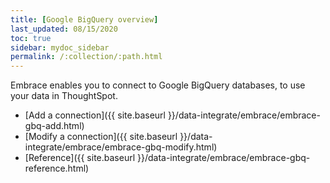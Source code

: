 ```yaml
---
title: [Google BigQuery overview]
last_updated: 08/15/2020
toc: true
sidebar: mydoc_sidebar
permalink: /:collection/:path.html
---
```

Embrace enables you to connect to Google BigQuery databases, to use your data in ThoughtSpot.

- [Add a connection]({{ site.baseurl }}/data-integrate/embrace/embrace-gbq-add.html)
- [Modify a connection]({{ site.baseurl }}/data-integrate/embrace/embrace-gbq-modify.html)
- [Reference]({{ site.baseurl }}/data-integrate/embrace/embrace-gbq-reference.html)
